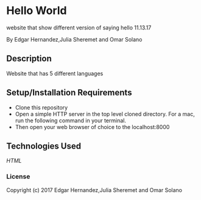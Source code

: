 # Hello World

website that show different version of saying hello 11.13.17

By Edgar Hernandez,Julia Sheremet and Omar Solano

## Description

Website that has 5 different languages

## Setup/Installation Requirements

* Clone this repository
* Open a simple HTTP server in the top level cloned directory. For a mac, run the following command in your terminal.
* Then open your web browser of choice to the localhost:8000


## Technologies Used

_HTML_

### License

Copyright (c) 2017 Edgar Hernandez,Julia Sheremet and Omar Solano
